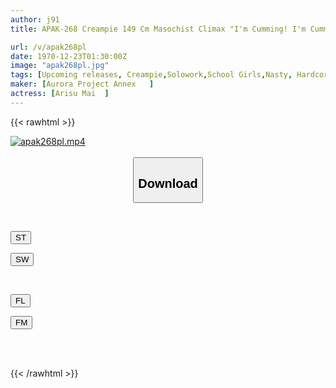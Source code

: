 ```yaml
---
author: j91
title: APAK-268 Creampie 149 Cm Masochist Climax "I'm Cumming! I'm Cumming! It's Hitting My Uterus!" Lewd Climax Student Guidance Innocent Beautiful Girl's Sweaty All-out Sex! Irama And Riding Are Too Intense! Mai Arisu

url: /v/apak268pl
date: 1970-12-23T01:30:00Z
image: "apak268pl.jpg"
tags: [Upcoming releases, Creampie,Solowork,School Girls,Nasty, Hardcore,Facials,Acme · Orgasm	]
maker: [Aurora Project Annex   ]
actress: [Arisu Mai  ]
---
```



{{< rawhtml >}}

<div class="video" data-videoid="pending_link_2.html">
    <a href="javascript:;">
        <img src="/v/apak268pl/apak268pl.jpg" width="WIDTH" height="HEIGHT" alt="apak268pl.mp4" loading="lazy">
    </a>
</div>

<script type="text/javascript" src="https://j91.asia/asset/on-demand-pend.js"></script>

<br>
  <link rel="stylesheet" href="https://j91.asia/asset/bs5.css">
  
  <center>
  <button class="btn btn-primary" type="button" data-bs-toggle="collapse" data-bs-target=".multi-collapse" aria-expanded="false" aria-controls="multiCollapseExample1 multiCollapseExample2"><h2>Download</h2></button></center>
</p>
<div class="row">
  <div class="col">
    <div class="collapse multi-collapse" id="multiCollapseExample1">
      <div class="card card-body">
	      	      <br>
<div class="buttons">  
<p><a href="https://j91.asia/pending_link_2.html" target="_blank"><button class="btn-hover color-3"><i class="fa fa-download"></i> ST</button></a></p>
<p><a href="https://j91.asia/pending_link_2.html" target="_blank"><button class="btn-hover color-2"><i class="fa fa-download"></i> SW</button></a></p></div>
    </div>
  </div>
</div>
  <div class="col">
    <div class="collapse multi-collapse" id="multiCollapseExample2">
      <div class="card card-body">
	      <br>
<div class="buttons">
<p><a href="https://j91.asia/pending_link_2.html" target="_blank"><button class="btn-hover color-9"><i class="fa fa-download"></i> FL</button></a></p>
<p><a href="https://j91.asia/pending_link_2.html" target="_blank"><button class="btn-hover color-8"><i class="fa fa-download"></i> FM</button></a></p></div>
<br><br>
      </div>
    </div>
  </div>
</div>

{{< /rawhtml >}}
